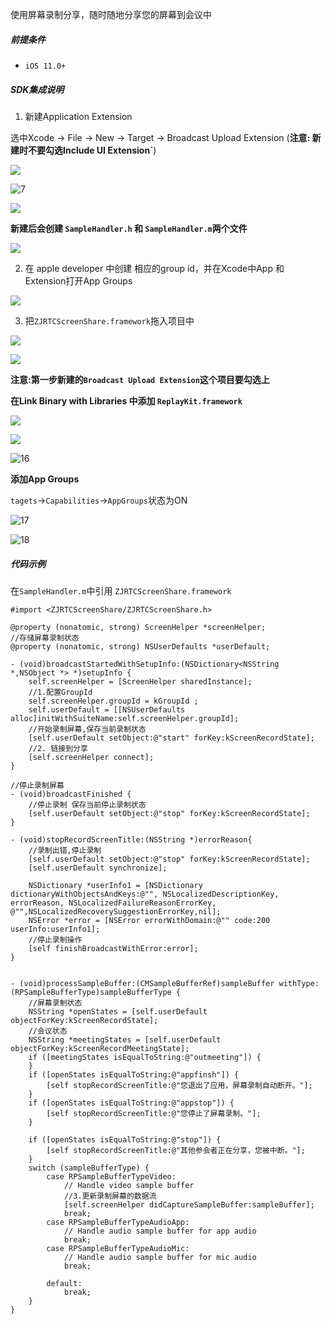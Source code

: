使用屏幕录制分享，随时随地分享您的屏幕到会议中

##### 前提条件

- `iOS 11.0+`

##### SDK集成说明

1. 新建Application Extension

选中Xcode -> File -> New -> Target -> Broadcast Upload Extension (**注意: 新建时不要勾选Include UI Extension`**)

![](../../%E6%96%87%E6%A1%A3/SDK%E6%96%87%E6%A1%A3/assets/6.png)

![7](../../%E6%96%87%E6%A1%A3/SDK%E6%96%87%E6%A1%A3/assets/7.png)

![](../../%E6%96%87%E6%A1%A3/SDK%E6%96%87%E6%A1%A3/assets/8.png)

**新建后会创建 `SampleHandler.h` 和 `SampleHandler.m`两个文件**

![](../../%E6%96%87%E6%A1%A3/SDK%E6%96%87%E6%A1%A3/assets/14.png)

2. 在 apple developer 中创建 相应的group id，并在Xcode中App 和 Extension打开App Groups

![](../../%E6%96%87%E6%A1%A3/SDK%E6%96%87%E6%A1%A3/assets/9.png)

3. 把`ZJRTCScreenShare.framework`拖入项目中

![](../../%E6%96%87%E6%A1%A3/SDK%E6%96%87%E6%A1%A3/assets/10.png)

![](../../%E6%96%87%E6%A1%A3/SDK%E6%96%87%E6%A1%A3/assets/11.png)

**注意:第一步新建的`Broadcast Upload Extension`这个项目要勾选上**

**在Link Binary with Libraries 中添加 `ReplayKit.framework`**

![](../../%E6%96%87%E6%A1%A3/SDK%E6%96%87%E6%A1%A3/assets/13.png)

![](../../%E6%96%87%E6%A1%A3/SDK%E6%96%87%E6%A1%A3/assets/12.png)



![16](../../%E6%96%87%E6%A1%A3/SDK%E6%96%87%E6%A1%A3/assets/16.png)

**添加App Groups**

`tagets`->`Capabilities`->`AppGroups`状态为ON 

![17](../../%E6%96%87%E6%A1%A3/SDK%E6%96%87%E6%A1%A3/assets/17.png)

![18](../../%E6%96%87%E6%A1%A3/SDK%E6%96%87%E6%A1%A3/assets/18.png)



##### 代码示例

在`SampleHandler.m`中引用 `ZJRTCScreenShare.framework`

```objc
#import <ZJRTCScreenShare/ZJRTCScreenShare.h>
```

```objc
@property (nonatomic, strong) ScreenHelper *screenHelper;
//存储屏幕录制状态
@property (nonatomic, strong) NSUserDefaults *userDefault;

```

```objc
- (void)broadcastStartedWithSetupInfo:(NSDictionary<NSString *,NSObject *> *)setupInfo {
    self.screenHelper = [ScreenHelper sharedInstance];
    //1.配置GroupId
    self.screenHelper.groupId = kGroupId ;
    self.userDefault = [[NSUserDefaults alloc]initWithSuiteName:self.screenHelper.groupId];
    //开始录制屏幕,保存当前录制状态
    [self.userDefault setObject:@"start" forKey:kScreenRecordState];
    //2. 链接到分享
    [self.screenHelper connect];
}

//停止录制屏幕
- (void)broadcastFinished {
    //停止录制 保存当前停止录制状态
    [self.userDefault setObject:@"stop" forKey:kScreenRecordState];
}
```

```objc
- (void)stopRecordScreenTitle:(NSString *)errorReason{
    //录制出错,停止录制
    [self.userDefault setObject:@"stop" forKey:kScreenRecordState];
    [self.userDefault synchronize];
    
    NSDictionary *userInfo1 = [NSDictionary dictionaryWithObjectsAndKeys:@"", NSLocalizedDescriptionKey, errorReason, NSLocalizedFailureReasonErrorKey, @"",NSLocalizedRecoverySuggestionErrorKey,nil];
    NSError *error = [NSError errorWithDomain:@"" code:200 userInfo:userInfo1];
    //停止录制操作
    [self finishBroadcastWithError:error];
}


- (void)processSampleBuffer:(CMSampleBufferRef)sampleBuffer withType:(RPSampleBufferType)sampleBufferType {
    //屏幕录制状态
    NSString *openStates = [self.userDefault objectForKey:kScreenRecordState];
    //会议状态
    NSString *meetingStates = [self.userDefault objectForKey:kScreenRecordMeetingState];
    if ([meetingStates isEqualToString:@"outmeeting"]) {
    }
    if ([openStates isEqualToString:@"appfinsh"]) {
        [self stopRecordScreenTitle:@"您退出了应用，屏幕录制自动断开。"];
    }
    if ([openStates isEqualToString:@"appstop"]) {
        [self stopRecordScreenTitle:@"您停止了屏幕录制。"];
    }
    
    if ([openStates isEqualToString:@"stop"]) {
        [self stopRecordScreenTitle:@"其他参会者正在分享，您被中断。"];
    }
    switch (sampleBufferType) {
        case RPSampleBufferTypeVideo:
            // Handle video sample buffer
            //3.更新录制屏幕的数据流
            [self.screenHelper didCaptureSampleBuffer:sampleBuffer];
            break;
        case RPSampleBufferTypeAudioApp:
            // Handle audio sample buffer for app audio
            break;
        case RPSampleBufferTypeAudioMic:
            // Handle audio sample buffer for mic audio
            break;
            
        default:
            break;
    }
}
```

#### 